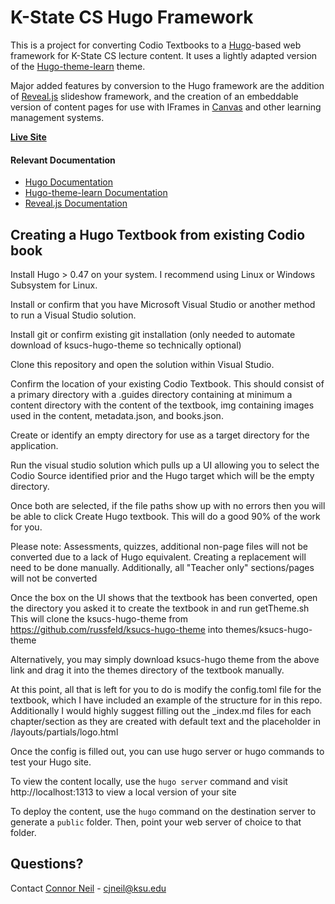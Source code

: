 # K-State CS Hugo Framework

This is a project for converting Codio Textbooks to a [Hugo](https://gohugo.io/)-based web framework for K-State CS lecture content. 
It uses a lightly adapted version of the [Hugo-theme-learn](https://learn.netlify.com/en/) theme.

Major added features by conversion to the Hugo framework are the addition of [Reveal.js](https://github.com/hakimel/reveal.js/) slideshow framework, and the creation of an embeddable version of content pages for use with IFrames in [Canvas](https://www.instructure.com/) and other learning management systems.

**[Live Site](https://textbooks.cs.ksu.edu/cis527)**

#### Relevant Documentation

* [Hugo Documentation](https://gohugo.io/documentation/)
* [Hugo-theme-learn Documentation](https://learn.netlify.com/en/)
* [Reveal.js Documentation](https://github.com/hakimel/reveal.js/)

## Creating a Hugo Textbook from existing Codio book

Install Hugo > 0.47 on your system. I recommend using Linux or Windows Subsystem for Linux.

Install or confirm that you have Microsoft Visual Studio or another method to run a Visual Studio solution.

Install git or confirm existing git installation (only needed to automate download of ksucs-hugo-theme so technically optional)

Clone this repository and open the solution within Visual Studio.

Confirm the location of your existing Codio Textbook. This should consist of a primary directory with a .guides directory containing 
at minimum a content directory with the content of the textbook, img containing images used in the content, metadata.json, and books.json.

Create or identify an empty directory for use as a target directory for the application.

Run the visual studio solution which pulls up a UI allowing you to select the Codio Source identified prior and the Hugo target which will be the empty directory.

Once both are selected, if the file paths show up with no errors then you will be able to click Create Hugo textbook. This will do a good 90% of the work for you.

Please note: Assessments, quizzes, additional non-page files will not be converted due to a lack of Hugo equivalent. Creating a replacement will need to be done manually. 
Additionally, all "Teacher only" sections/pages will not be converted

Once the box on the UI shows that the textbook has been converted, open the directory you asked it to create the textbook in and run getTheme.sh
This will clone the ksucs-hugo-theme from https://github.com/russfeld/ksucs-hugo-theme into themes/ksucs-hugo-theme

Alternatively, you may simply download ksucs-hugo theme from the above link and drag it into the themes directory of the textbook manually.

At this point, all that is left for you to do is modify the config.toml file for the textbook, which I have included an example of the structure for in this repo.
Additionally I would highly suggest filling out the _index.md files for each chapter/section as they are created with default text and the placeholder in /layouts/partials/logo.html

Once the config is filled out, you can use hugo server or hugo commands to test your Hugo site.

To view the content locally, use the `hugo server` command and visit http://localhost:1313 to view a local version of your site

To deploy the content, use the `hugo` command on the destination server to generate a `public` folder. Then, point your web server of choice to that folder.

## Questions?

Contact [Connor Neil](https://russfeld.me) - cjneil@ksu.edu
